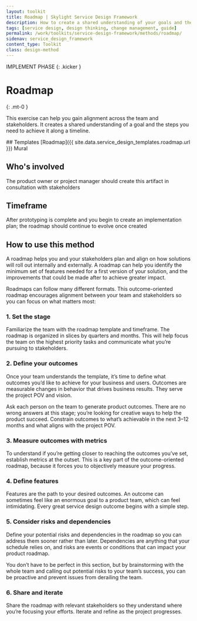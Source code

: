 ```yaml
---
layout: toolkit
title: Roadmap | Skylight Service Design Framework
description: How to create a shared understanding of your goals and the steps you need to achieve it along a timeline.
tags: [service design, design thinking, change management, guide]
permalink: /work/toolkits/service-design-framework/methods/roadmap/
sidenav: service_design_framework
content_type: Toolkit
class: design-method
---
```


IMPLEMENT PHASE
{: .kicker }

# Roadmap
{: .mt-0 }

This exercise can help you gain alignment across the team and stakeholders. It creates a shared understanding of a goal and the steps you need to achieve it along a timeline.

<div class="callout--tip callout--summary" markdown="1">
## Templates
[Roadmap]({{ site.data.service_design_templates.roadmap.url }}) <span class="badge badge-sub">Mural</span>

## Who's involved
The product owner or project manager should create this artifact in consultation with stakeholders

## Timeframe
After prototyping is complete and you begin to create an implementation plan; the roadmap should continue to evolve once created
</div>

## How to use this method

A roadmap helps you and your stakeholders plan and align on how solutions will roll out internally and externally. A roadmap can help you identify the minimum set of features needed for a first version of your solution, and the improvements that could be made after to achieve greater impact.

Roadmaps can follow many different formats. This outcome-oriented roadmap encourages alignment between your team and stakeholders so you can focus on what matters most:

### 1. Set the stage

Familiarize the team with the roadmap template and timeframe. The roadmap is organized in slices by quarters and months. This will help focus the team on the highest priority tasks and communicate what you’re pursuing to stakeholders.

### 2. Define your outcomes

Once your team understands the template, it’s time to define what outcomes you’d like to achieve for your business and users. Outcomes are measurable changes in behavior that drives business results. They serve the project POV and vision.

Ask each person on the team to generate product outcomes. There are no wrong answers at this stage; you’re looking for creative ways to help the product succeed. Constrain outcomes to what’s achievable in the next 3–12 months and what aligns with the project POV.

### 3. Measure outcomes with metrics

To understand if you’re getting closer to reaching the outcomes you’ve set, establish metrics at the outset. This is a key part of the outcome-oriented roadmap, because it forces you to objectively measure your progress.

### 4. Define features

Features are the path to your desired outcomes. An outcome can sometimes feel like an enormous goal to a product team, which can feel intimidating. Every great service design outcome begins with a simple step.

### 5. Consider risks and dependencies

Define your potential risks and dependencies in the roadmap so you can address them sooner rather than later. Dependencies are anything that your schedule relies on, and risks are events or conditions that can impact your product roadmap.

You don’t have to be perfect in this section, but by brainstorming with the whole team and calling out potential risks to your team’s success, you can be proactive and prevent issues from derailing the team.

### 6. Share and iterate

Share the roadmap with relevant stakeholders so they understand where you’re focusing your efforts. Iterate and refine as the project progresses.
